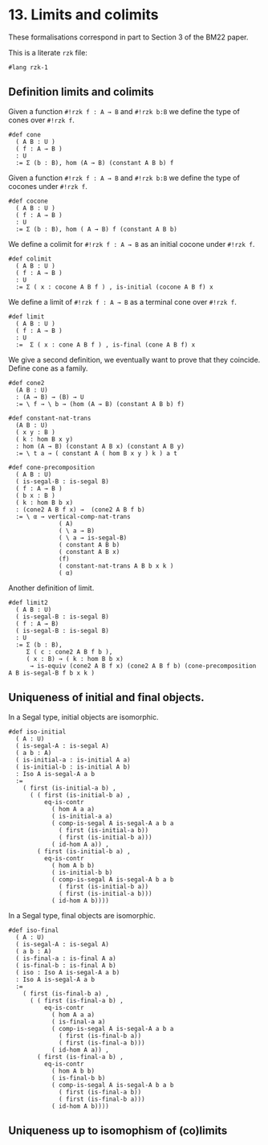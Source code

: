 # 13. Limits and colimits

These formalisations correspond in part to Section 3 of the BM22 paper.

This is a literate `rzk` file:

```rzk
#lang rzk-1
```

## Definition limits and colimits

Given a function `#!rzk f : A → B` and `#!rzk b:B` we define the type of cones
over `#!rzk f`.

```rzk
#def cone
  ( A B : U )
  ( f : A → B )
  : U
  := Σ (b : B), hom (A → B) (constant A B b) f
```

Given a function `#!rzk f : A → B` and `#!rzk b:B` we define the type of cocones
under `#!rzk f`.

```rzk
#def cocone
  ( A B : U )
  ( f : A → B )
  : U
  := Σ (b : B), hom ( A → B) f (constant A B b)
```
We define a colimit for `#!rzk f : A → B` as an initial cocone under `#!rzk f`.

```rzk
#def colimit
  ( A B : U )
  ( f : A → B )
  : U
  := Σ ( x : cocone A B f ) , is-initial (cocone A B f) x
```

We define a limit of `#!rzk f : A → B` as a terminal cone over `#!rzk f`.

```rzk
#def limit
  ( A B : U )
  ( f : A → B )
  : U
  :=  Σ ( x : cone A B f ) , is-final (cone A B f) x
```
We give a second definition, we eventually want to prove that they coincide.
Define cone as a family.
```rzk
#def cone2
  (A B : U)
  : (A → B) → (B) → U
  := \ f → \ b → (hom (A → B) (constant A B b) f)
```
```rzk
#def constant-nat-trans
  (A B : U)
  ( x y : B )
  ( k : hom B x y)
  : hom (A → B) (constant A B x) (constant A B y)
  := \ t a → ( constant A ( hom B x y ) k ) a t
```

```rzk
#def cone-precomposition
  ( A B : U)
  ( is-segal-B : is-segal B)
  ( f : A → B )
  ( b x : B )
  ( k : hom B b x)
  : (cone2 A B f x) →  (cone2 A B f b)
  := \ α → vertical-comp-nat-trans
              ( A)
              ( \ a → B)
              ( \ a → is-segal-B)
              ( constant A B b)
              ( constant A B x)
              (f)
              ( constant-nat-trans A B b x k )
              ( α)
```
Another definition of limit.

```rzk
#def limit2
  ( A B : U)
  ( is-segal-B : is-segal B)
  ( f : A → B)
  ( is-segal-B : is-segal B)
  : U
  := Σ (b : B),
     Σ ( c : cone2 A B f b ),
     ( x : B) → ( k : hom B b x)
      → is-equiv (cone2 A B f x) (cone2 A B f b) (cone-precomposition A B is-segal-B f b x k )
```


## Uniqueness of initial and final objects.

In a Segal type, initial objects are isomorphic.

```rzk
#def iso-initial
  ( A : U)
  ( is-segal-A : is-segal A)
  ( a b : A)
  ( is-initial-a : is-initial A a)
  ( is-initial-b : is-initial A b)
  : Iso A is-segal-A a b
  :=
    ( first (is-initial-a b) ,
      ( ( first (is-initial-b a) ,
          eq-is-contr
            ( hom A a a)
            ( is-initial-a a)
            ( comp-is-segal A is-segal-A a b a
              ( first (is-initial-a b))
              ( first (is-initial-b a)))
            ( id-hom A a)) ,
        ( first (is-initial-b a) ,
          eq-is-contr
            ( hom A b b)
            ( is-initial-b b)
            ( comp-is-segal A is-segal-A b a b
              ( first (is-initial-b a))
              ( first (is-initial-a b)))
            ( id-hom A b))))
```

In a Segal type, final objects are isomorphic.

```rzk
#def iso-final
  ( A : U)
  ( is-segal-A : is-segal A)
  ( a b : A)
  ( is-final-a : is-final A a)
  ( is-final-b : is-final A b)
  ( iso : Iso A is-segal-A a b)
  : Iso A is-segal-A a b
  :=
    ( first (is-final-b a) ,
      ( ( first (is-final-a b) ,
          eq-is-contr
            ( hom A a a)
            ( is-final-a a)
            ( comp-is-segal A is-segal-A a b a
              ( first (is-final-b a))
              ( first (is-final-a b)))
            ( id-hom A a)) ,
        ( first (is-final-a b) ,
          eq-is-contr
            ( hom A b b)
            ( is-final-b b)
            ( comp-is-segal A is-segal-A b a b
              ( first (is-final-a b))
              ( first (is-final-b a)))
            ( id-hom A b))))
```

## Uniqueness up to isomophism of (co)limits
